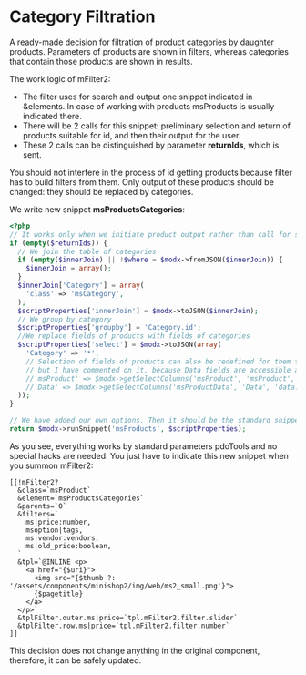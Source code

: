 # Сategory Filtration

A ready-made decision for filtration of product categories by daughter products. Parameters of products are shown in filters, whereas categories that contain those products are shown in results.

The work logic of mFilter2:

- The filter uses for search and output one snippet indicated in &elements. In case of working with products msProducts is usually indicated there.
- There will be 2 calls for this snippet: preliminary selection and return of products suitable for id, and then their output for the user.
- These 2 calls can be distinguished by parameter **returnIds**, which is sent.

You should not interfere in the process of id getting products because filter has to build filters from them. Only output of these products should be changed: they should be replaced by categories.

We write new snippet **msProductsCategories**:

```php
<?php
// It works only when we initiate product output rather than call for suitable ids
if (empty($returnIds)) {
  // We join the table of categories
  if (empty($innerJoin) || !$where = $modx->fromJSON($innerJoin)) {
    $innerJoin = array();
  }
  $innerJoin['Category'] = array(
    'class' => 'msCategory',
  );
  $scriptProperties['innerJoin'] = $modx->toJSON($innerJoin);
  // We group by category
  $scriptProperties['groupby'] = 'Category.id';
  //We replace fields of products with fields of categories
  $scriptProperties['select'] = $modx->toJSON(array(
    'Category' => '*',
    // Selection of fields of products can also be redefined for them to have prefixes,
    // but I have commented on it, because Data fields are accessible as they are and, as for products, they are not needed
    //'msProduct' => $modx->getSelectColumns('msProduct', 'msProduct', 'product.'),
    //'Data' => $modx->getSelectColumns('msProductData', 'Data', 'data.'),
  ));
}

// We have added our own options. Then it should be the standard snippet that should work:
return $modx->runSnippet('msProducts', $scriptProperties);
```

As you see, everything works by standard parameters pdoTools and no special hacks are needed.
You just have to indicate this new snippet when you summon mFilter2:

```modx
[[!mFilter2?
  &class=`msProduct`
  &element=`msProductsCategories`
  &parents=`0`
  &filters=`
    ms|price:number,
    msoption|tags,
    ms|vendor:vendors,
    ms|old_price:boolean,
  `
  &tpl=`@INLINE <p>
    <a href="{$uri}">
      <img src="{$thumb ?: '/assets/components/minishop2/img/web/ms2_small.png'}">
      {$pagetitle}
    </a>
  </p>`
  &tplFilter.outer.ms|price=`tpl.mFilter2.filter.slider`
  &tplFilter.row.ms|price=`tpl.mFilter2.filter.number`
]]
```

This decision does not change anything in the original component, therefore, it can be safely updated.
